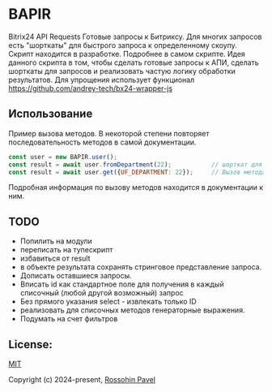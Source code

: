 # BAPIR

Bitrix24 API Requests
Готовые запросы к Битриксу. Для многих запросов есть "шорткаты" для быстрого запроса к определенному скоупу.
Скрипт находится в разработке. Подробнее в самом скрипте.
Идея данного скрипта в том, чтобы сделать готовые запросы к АПИ, сделать шорткаты для запросов и реализовать частую логику обработки результатов.
Для упрощения использует функционал https://github.com/andrey-tech/bx24-wrapper-js

## Использование

Пример вызова методов. В некоторой степени повторяет последовательность методов в самой документации.
```js
const user = new BAPIR.user();
const result = await user.fromDepartment(22);           // шорткат для выборки пользователей из отдела
const result = await user.get({UF_DEPARTMENT: 22});     // Вызов метода напрямую. Результат аналогичен предыдущему.
```
Подробная информация по вызову методов находится в документации к ним.

## TODO

- Попилить на модули
- переписать на тупескрипт
- избавиться от result
- в объекте результата сохранять стринговое представление запроса.
- Дописать оставшиеся запросы.
- Вписать id как стандартное поле для получения в каждый списочный (любой другой возможный) запрос
- Без прямого указания select - извлекать только ID
- реализовать для списочных методов генераторные выражения.
- Подумать на счет фильтров

## License:

<a href="https://github.com/RossohinPavel/trender/blob/main/LICENSE">MIT</a>

Copyright (c) 2024-present, <a href="https://github.com/RossohinPavel">Rossohin Pavel</a>